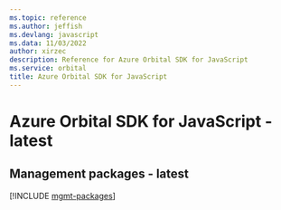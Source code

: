 ```yaml
---
ms.topic: reference
ms.author: jeffish
ms.devlang: javascript
ms.data: 11/03/2022
author: xirzec
description: Reference for Azure Orbital SDK for JavaScript
ms.service: orbital
title: Azure Orbital SDK for JavaScript
---
```

# Azure Orbital SDK for JavaScript - latest

## Management packages - latest
[!INCLUDE [mgmt-packages](orbital-mgmt-index.md)]